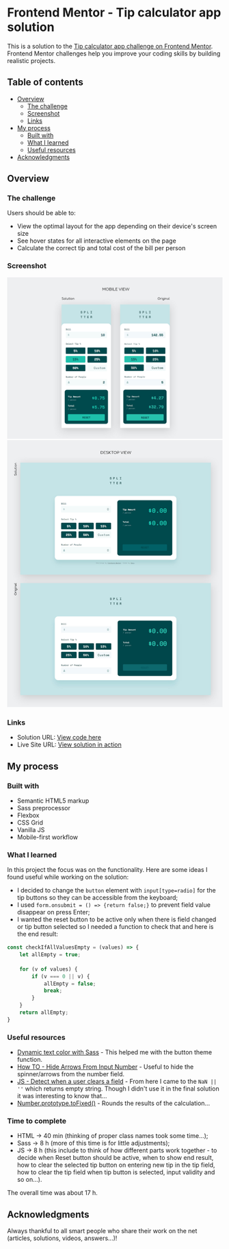 # Frontend Mentor - Tip calculator app solution

This is a solution to the [Tip calculator app challenge on Frontend Mentor](https://www.frontendmentor.io/challenges/tip-calculator-app-ugJNGbJUX). Frontend Mentor challenges help you improve your coding skills by building realistic projects.

## Table of contents

- [Overview](#overview)
  - [The challenge](#the-challenge)
  - [Screenshot](#screenshot)
  - [Links](#links)
- [My process](#my-process)
  - [Built with](#built-with)
  - [What I learned](#what-i-learned)
  - [Useful resources](#useful-resources)
- [Acknowledgments](#acknowledgments)

## Overview

### The challenge

Users should be able to:

- View the optimal layout for the app depending on their device's screen size
- See hover states for all interactive elements on the page
- Calculate the correct tip and total cost of the bill per person

### Screenshot

<img src="./solution-screenshots/tip-calculator-app-mobile.jpg">
<img src="./solution-screenshots/tip-calculator-app-desktop.jpg">

### Links

- Solution URL: [View code here](https://github.com/strosi/frontend-mentor-challenges/edit/main/junior/tip-calculator-app-main/)
- Live Site URL: [View solution in action](https://strosi.github.io/frontend-mentor-challenges/junior/tip-calculator-app-main/)

## My process

### Built with

- Semantic HTML5 markup
- Sass preprocessor
- Flexbox
- CSS Grid
- Vanilla JS
- Mobile-first workflow

### What I learned

In this project the focus was on the functionality. Here are some ideas I found useful while working on the solution:
- I decided to change the `button` element with `input[type=radio]` for the tip buttons so they can be accessible from the keyboard;
- I used `form.onsubmit = () => {return false;}` to prevent field value disappear on press Enter;
- I wanted the reset button to be active only when there is field changed or tip button selected so I needed a function to check that and here is the end result:
```js
const checkIfAllValuesEmpty = (values) => {
    let allEmpty = true;

    for (v of values) {
        if (v === 0 || v) {
            allEmpty = false;
            break;
        }
    }
    return allEmpty;
}
```

### Useful resources

- [Dynamic text color with Sass](https://www.kevinpowell.co/article/dynamic-text-color-with-sass/) - This helped me with the button theme function.
- [How TO - Hide Arrows From Input Number](https://www.w3schools.com/howto/howto_css_hide_arrow_number.asp) - Useful to hide the spinner/arrows from the number field.
- [JS - Detect when a user clears a field](https://stackoverflow.com/questions/31471575/js-detect-when-a-user-clears-a-field) - From here I came to the `NaN || ''` which returns empty string. Though I didn't use it in the final solution it was interesting to know that...
- [Number.prototype.toFixed()](https://developer.mozilla.org/en-US/docs/Web/JavaScript/Reference/Global_Objects/Number/toFixed) - Rounds the results of the calculation...

### Time to complete

- HTML -> 40 min (thinking of proper class names took some time...);
- Sass -> 8 h (more of this time is for little adjustments);
- JS -> 8 h (this include to think of how different parts work together - to decide when Reset button should be active, when to show end result, how to clear the selected tip button on entering new tip in the tip field, how to clear the tip field when tip button is selected, input validity and so on...).

The overall time was about 17 h.

## Acknowledgments

Always thankful to all smart people who share their work on the net (articles, solutions, videos, answers...)!